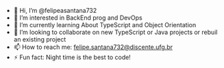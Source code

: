 - 👋 Hi, I’m @felipeasantana732
- 👀 I’m interested in BackEnd prog and DevOps
- 🌱 I’m currently learning About TypeScript and Object Orientation
- 💞️ I’m looking to collaborate on new TypeScript or Java projects or rebuil an existing project
- 📫 How to reach me: felipe.santana732@discente.ufg.br
- ⚡ Fun fact: Night time is the best to code!

<!---
felipeasantana732/felipeasantana732 is a ✨ special ✨ repository because its `README.md` (this file) appears on your GitHub profile.
You can click the Preview link to take a look at your changes.
--->
